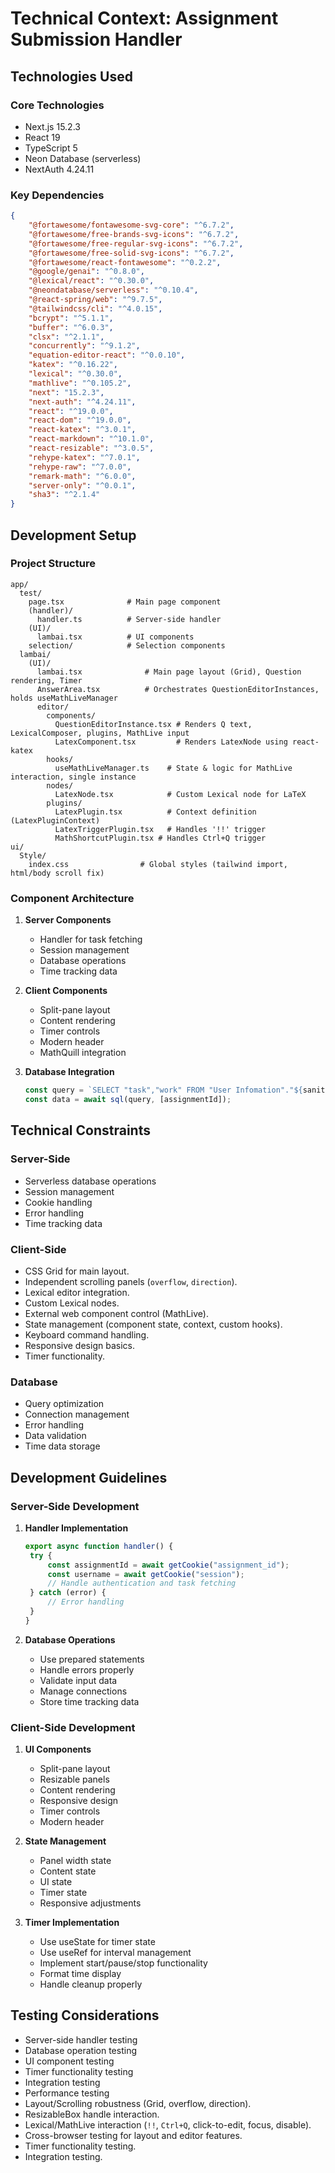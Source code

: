 # Technical Context: Assignment Submission Handler

## Technologies Used

### Core Technologies

- Next.js 15.2.3
- React 19
- TypeScript 5
- Neon Database (serverless)
- NextAuth 4.24.11

### Key Dependencies

```json
{
	"@fortawesome/fontawesome-svg-core": "^6.7.2",
	"@fortawesome/free-brands-svg-icons": "^6.7.2",
	"@fortawesome/free-regular-svg-icons": "^6.7.2",
	"@fortawesome/free-solid-svg-icons": "^6.7.2",
	"@fortawesome/react-fontawesome": "^0.2.2",
	"@google/genai": "^0.8.0",
	"@lexical/react": "^0.30.0",
	"@neondatabase/serverless": "^0.10.4",
	"@react-spring/web": "^9.7.5",
	"@tailwindcss/cli": "^4.0.15",
	"bcrypt": "^5.1.1",
	"buffer": "^6.0.3",
	"clsx": "^2.1.1",
	"concurrently": "^9.1.2",
	"equation-editor-react": "^0.0.10",
	"katex": "^0.16.22",
	"lexical": "^0.30.0",
	"mathlive": "^0.105.2",
	"next": "15.2.3",
	"next-auth": "^4.24.11",
	"react": "^19.0.0",
	"react-dom": "^19.0.0",
	"react-katex": "^3.0.1",
	"react-markdown": "^10.1.0",
	"react-resizable": "^3.0.5",
	"rehype-katex": "^7.0.1",
	"rehype-raw": "^7.0.0",
	"remark-math": "^6.0.0",
	"server-only": "^0.0.1",
	"sha3": "^2.1.4"
}
```

## Development Setup

### Project Structure

```
app/
  test/
    page.tsx              # Main page component
    (handler)/
      handler.ts          # Server-side handler
    (UI)/
      lambai.tsx          # UI components
    selection/            # Selection components
  lambai/
    (UI)/
      lambai.tsx              # Main page layout (Grid), Question rendering, Timer
      AnswerArea.tsx          # Orchestrates QuestionEditorInstances, holds useMathLiveManager
      editor/
        components/
          QuestionEditorInstance.tsx # Renders Q text, LexicalComposer, plugins, MathLive input
          LatexComponent.tsx         # Renders LatexNode using react-katex
        hooks/
          useMathLiveManager.ts    # State & logic for MathLive interaction, single instance
        nodes/
          LatexNode.tsx            # Custom Lexical node for LaTeX
        plugins/
          LatexPlugin.tsx          # Context definition (LatexPluginContext)
          LatexTriggerPlugin.tsx   # Handles '!!' trigger
          MathShortcutPlugin.tsx # Handles Ctrl+Q trigger
ui/
  Style/
    index.css                # Global styles (tailwind import, html/body scroll fix)
```

### Component Architecture

1. **Server Components**

   - Handler for task fetching
   - Session management
   - Database operations
   - Time tracking data

2. **Client Components**

   - Split-pane layout
   - Content rendering
   - Timer controls
   - Modern header
   - MathQuill integration

3. **Database Integration**
   ```typescript
   const query = `SELECT "task","work" FROM "User Infomation"."${sanitizedTableName}" WHERE "assignment_id" = $1`;
   const data = await sql(query, [assignmentId]);
   ```

## Technical Constraints

### Server-Side

- Serverless database operations
- Session management
- Cookie handling
- Error handling
- Time tracking data

### Client-Side

- CSS Grid for main layout.
- Independent scrolling panels (`overflow`, `direction`).
- Lexical editor integration.
- Custom Lexical nodes.
- External web component control (MathLive).
- State management (component state, context, custom hooks).
- Keyboard command handling.
- Responsive design basics.
- Timer functionality.

### Database

- Query optimization
- Connection management
- Error handling
- Data validation
- Time data storage

## Development Guidelines

### Server-Side Development

1. **Handler Implementation**

   ```typescript
   export async function handler() {
   	try {
   		const assignmentId = await getCookie("assignment_id");
   		const username = await getCookie("session");
   		// Handle authentication and task fetching
   	} catch (error) {
   		// Error handling
   	}
   }
   ```

2. **Database Operations**
   - Use prepared statements
   - Handle errors properly
   - Validate input data
   - Manage connections
   - Store time tracking data

### Client-Side Development

1. **UI Components**

   - Split-pane layout
   - Resizable panels
   - Content rendering
   - Responsive design
   - Timer controls
   - Modern header

2. **State Management**

   - Panel width state
   - Content state
   - UI state
   - Timer state
   - Responsive adjustments

3. **Timer Implementation**
   - Use useState for timer state
   - Use useRef for interval management
   - Implement start/pause/stop functionality
   - Format time display
   - Handle cleanup properly

## Testing Considerations

- Server-side handler testing
- Database operation testing
- UI component testing
- Timer functionality testing
- Integration testing
- Performance testing
- Layout/Scrolling robustness (Grid, overflow, direction).
- ResizableBox handle interaction.
- Lexical/MathLive interaction (`!!`, `Ctrl+Q`, click-to-edit, focus, disable).
- Cross-browser testing for layout and editor features.
- Timer functionality testing.
- Integration testing.
